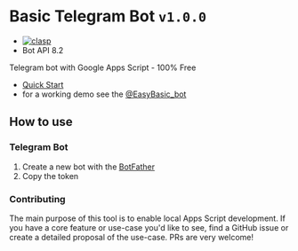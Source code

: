 # Basic Telegram Bot `v1.0.0`

- [![clasp](https://img.shields.io/badge/built%20with-clasp-4285f4.svg)](https://github.com/google/clasp)
- Bot API 8.2

Telegram bot with Google Apps Script - 100% Free

- [Quick Start](./docs/README.md)
- for a working demo see the [@EasyBasic_bot](https://t.me/EasyBasic_bot)

## How to use

### Telegram Bot

1. Create a new bot with the [BotFather](https://core.telegram.org/bots#6-botfather)
2. Copy the token

### Contributing

The main purpose of this tool is to enable local Apps Script development. If you have a core feature or use-case you'd like to see, find a GitHub issue or create a detailed proposal of the use-case. PRs are very welcome!
